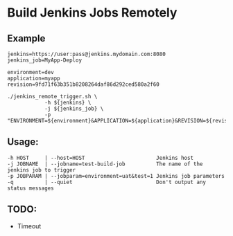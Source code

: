 # Build Jenkins Jobs Remotely

## Example

    jenkins=https://user:pass@jenkins.mydomain.com:8080
    jenkins_job=MyApp-Deploy

    environment=dev
    application=myapp
    revision=9fd71f63b351b8208264daf86d292ced580a2f60

    ./jenkins_remote_trigger.sh \
                -h ${jenkins} \
                -j ${jenkins_job} \
                -p "ENVIRONMENT=${environment}&APPLICATION=${application}&REVISION=${revision}"


## Usage:

    -h HOST     | --host=HOST                       Jenkins host
    -j JOBNAME  | --jobname=test-build-job          The name of the jenkins job to trigger
    -p JOBPARAM | --jobparam=environment=uat&test=1 Jenkins job parameters
    -q          | --quiet                           Don't output any status messages


## TODO:

* Timeout
